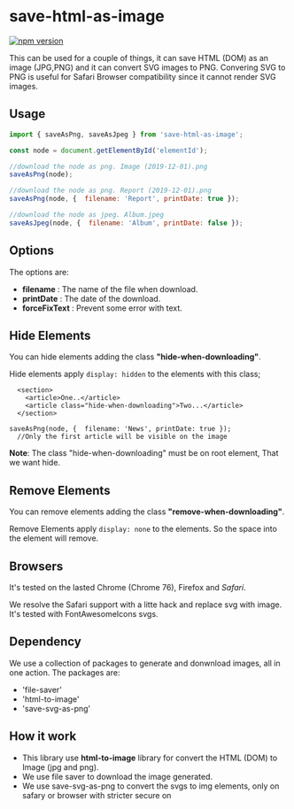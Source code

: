 # save-html-as-image

[![npm version](https://badge.fury.io/js/save-html-as-image.svg)](https://badge.fury.io/js/save-html-as-image)


This can be used for a couple of things, it can save HTML (DOM) as an image (JPG,PNG) and it can convert SVG images to PNG.
Convering SVG to PNG is useful for Safari Browser compatibility since it cannot render SVG images.

## Usage

```js
import { saveAsPng, saveAsJpeg } from 'save-html-as-image';

const node = document.getElementById('elementId');

//download the node as png. Image (2019-12-01).png
saveAsPng(node);

//download the node as png. Report (2019-12-01).png
saveAsPng(node, {  filename: 'Report', printDate: true });

//download the node as jpeg. Album.jpeg
saveAsJpeg(node, {  filename: 'Album', printDate: false });

```

## Options

The options are: 
- **filename** : The name of the file when download.
- **printDate** : The date of the download.
- **forceFixText** : Prevent some error with text.


## Hide Elements

You can hide elements adding the class **"hide-when-downloading"**.

Hide elements apply `display: hidden` to the elements with this class;

```
  <section>
    <article>One..</article>
    <article class="hide-when-downloading">Two...</article>
  </section>
```

```
saveAsPng(node, {  filename: 'News', printDate: true });
  //Only the first article will be visible on the image
```

**Note**: The class "hide-when-downloading" must be on root element, That we want hide.

## Remove Elements

You can remove elements adding the class **"remove-when-downloading"**.

Remove Elements apply `display: none` to the elements. So the space into the element will remove.


## Browsers
It's tested on the lasted Chrome (Chrome 76),  Firefox and *Safari*.

We resolve the Safari support with a litte hack and replace svg with image. It's tested with FontAwesomeIcons svgs.


## Dependency

We use a collection of packages to generate and donwnload images, all in one action.
The packages are:

- 'file-saver'
- 'html-to-image'
- 'save-svg-as-png'

## How it work

- This library use **html-to-image** library for convert the HTML (DOM) to Image (jpg and png).
- We use file saver to download the image generated.
- We use save-svg-as-png to convert the svgs to img elements, only on safary or browser with stricter secure on **<foreignObject>**
